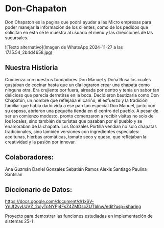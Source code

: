 # Don-Chapaton
Don Chapaton es la pagina que podrá ayudar a las Micro empresas para poder manejar la información 
de los clientes, como de los pedidos que solicitan en esta se le muestra al usuario el menú y las
direcciones de las sucursales.

![Texto alternativo](Imagen de WhatsApp 2024-11-27 a las 17.15.54_2b4d4658.jpg)

## Nuestra Histioria
Comienza con nuestros fundadores Don Manuel y Doña Rosa los cuales gustaban de cocinar hasta que 
un día lograron crear una chapata como ninguna otra. Era crujiente por fuera, aireada por dentro 
y tenía un sabor tan delicioso que parecía derretirse en la boca. Decidieron bautizarla como Don 
Chapatón, un nombre que reflejaba el cariño, el esfuerzo y la tradición familiar que había dado 
vida a ese pan tan especial.Don Manuel, junto con su esposa, abrieron una pequeña tienda en el 
centro del pueblo. A pesar de ser un comienzo modesto, pronto comenzaron a recibir visitas no 
solo de los locales, sino también de turistas que pasaban por el pueblo y se enamoraban de la 
chapata. Los Gonzales Portilla vendían no solo chapatas tradicionales, sino también versiones con
ingredientes especiales: aceitunas, hierbas aromáticas, tomate seco y queso, que reflejaban la 
creatividad y la pasión por innovar.

## Colaboradores:
Ana Guzmán
Daniel Gonzales
Sebatián Ramos 
Alexis Santiago
Paulina Santillan

## Diccionario de Datos:
https://docs.google.com/document/d/1xSV-YnJf2vyLUVZ_2ulyTpNYPj4FsZ4ZMDscZUTblnw/edit?usp=sharing

Proyecto para demostrar las funciones estudiadas en implementación de sistemas 25-1
